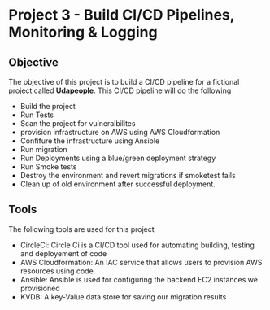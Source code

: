 # Project 3 - Build CI/CD Pipelines, Monitoring & Logging

## Objective

The objective of this project is to build a CI/CD pipeline for a fictional project called **Udapeople**. This CI/CD pipeline will do the following

- Build the project
- Run Tests
- Scan the project for vulneraibilites
- provision infrastructure on AWS using AWS Cloudformation
- Confifure the infrastructure using Ansible
- Run migration
- Run Deployments using a blue/green deployment strategy
- Run Smoke tests
- Destroy the environment and revert migrations if smoketest fails
- Clean up of old environment after successful deployment.

## Tools

The following tools are used for this project

- CircleCi: Circle Ci is a CI/CD tool used for automating building, testing and deployement of code
- AWS Cloudformation: An IAC service that allows users to provision AWS resources using code.
- Ansible: Ansible is used for configuring the backend EC2 instances we provisioned
- KVDB: A key-Value data store for saving our migration results
